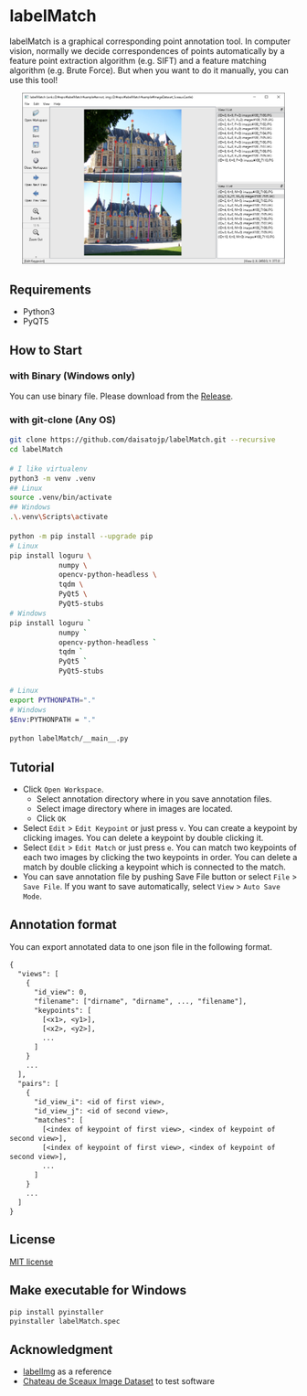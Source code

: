 # labelMatch

 labelMatch is a graphical corresponding point annotation tool. In computer vision, normally we decide correspondences of points automatically by a feature point extraction algorithm (e.g. SIFT) and a feature matching algorithm (e.g. Brute Force). But when you want to do it manually, you can use this tool!

<p align="center"><img src="demo/mainwindow.png" alt="demo image" width="460"></img></p>

## Requirements

* Python3
* PyQT5

## How to Start

### with Binary (Windows only)

You can use binary file. Please download from the [Release](https://github.com/daisatojp/labelMatch/releases).

### with git-clone (Any OS)

```bash
git clone https://github.com/daisatojp/labelMatch.git --recursive
cd labelMatch

# I like virtualenv
python3 -m venv .venv
## Linux
source .venv/bin/activate
## Windows
.\.venv\Scripts\activate

python -m pip install --upgrade pip
# Linux
pip install loguru \
            numpy \
            opencv-python-headless \
            tqdm \
            PyQt5 \
            PyQt5-stubs
# Windows
pip install loguru `
            numpy `
            opencv-python-headless `
            tqdm `
            PyQt5 `
            PyQt5-stubs

# Linux
export PYTHONPATH="."
# Windows
$Env:PYTHONPATH = "."

python labelMatch/__main__.py
```

## Tutorial

* Click `Open Workspace`.
  - Select annotation directory where in you save annotation files.
  - Select image directory where in images are located.
  - Click `OK`
* Select `Edit` > `Edit Keypoint` or just press `v`. You can create a keypoint by clicking images. You can delete a keypoint by double clicking it.
* Select `Edit` > `Edit Match` or just press `e`. You can match two keypoints of each two images by clicking the two keypoints in order. You can delete a match by double clicking a keypoint which is connected to the match.
* You can save annotation file by pushing Save File button or select `File` > `Save File`. If you want to save automatically, select `View` > `Auto Save Mode`.

## Annotation format

You can export annotated data to one json file in the following format.

```text
{
  "views": [
    {
      "id_view": 0,
      "filename": ["dirname", "dirname", ..., "filename"],
      "keypoints": [
        [<x1>, <y1>],
        [<x2>, <y2>],
        ...
      ]
    }
    ...
  ],
  "pairs": [
    {
      "id_view_i": <id of first view>,
      "id_view_j": <id of second view>,
      "matches": [
        [<index of keypoint of first view>, <index of keypoint of second view>],
        [<index of keypoint of first view>, <index of keypoint of second view>],
        ...
      ]
    }
    ...
  ]
}
```

## License

[MIT license](LICENSE)

## Make executable for Windows

```
pip install pyinstaller
pyinstaller labelMatch.spec
```

## Acknowledgment

* [labelImg](https://github.com/tzutalin/labelImg) as a reference
* [Chateau de Sceaux Image Dataset](https://github.com/openMVG/ImageDataset_SceauxCastle) to test software
